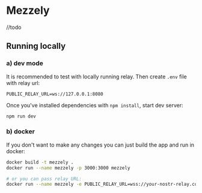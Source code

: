 # Mezzely

//todo

## Running locally

### a) dev mode
It is recommended to test with locally running relay. Then create `.env` file with relay url:
```
PUBLIC_RELAY_URL=ws://127.0.0.1:8080
```
Once you've installed dependencies with `npm install`, start dev server:
```bash
npm run dev
```
### b) docker
If you don't want to make any changes you can just build the app and run in docker:
```bash
docker build -t mezzely .
docker run --name mezzely -p 3000:3000 mezzely

# or you can pass relay URL:
docker run --name mezzely -e PUBLIC_RELAY_URL=wss://your-nostr-relay.com -p 3000:3000 mezzely
```